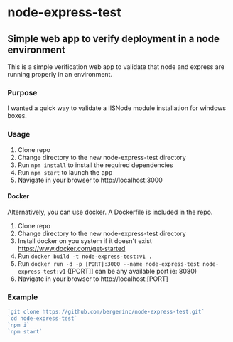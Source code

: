 # node-express-test
## Simple web app to verify deployment in a node environment

This is a simple verification web app to validate that node and express are running properly in an environment. 

### Purpose
I wanted a quick way to validate a IISNode module installation for windows boxes.

### Usage
1. Clone repo 
2. Change directory to the new node-express-test directory
3. Run `npm install` to install the required dependencies
4. Run `npm start` to launch the app
6. Navigate in your browser to http://localhost:3000

#### Docker
Alternatively, you can use docker. A Dockerfile is included in the repo.

1. Clone repo 
2. Change directory to the new node-express-test directory
3. Install docker on you system if it doesn't exist https://www.docker.com/get-started
3. Run `docker build -t node-express-test:v1 .`
4. Run `docker run -d -p [PORT]:3000 --name node-express-test node-express-test:v1` ([PORT]] can be any available port ie: 8080)
5. Navigate in your browser to http://localhost:[PORT]

### Example
```javascript 
`git clone https://github.com/bergerinc/node-express-test.git`
`cd node-express-test`
`npm i`
`npm start`
```



